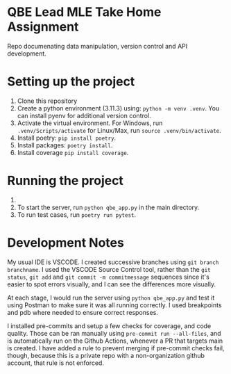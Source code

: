 # QBE Lead MLE Take Home Assignment
Repo documenating data manipulation, version control and API development.

# Setting up the project
1. Clone this repository
2. Create a python environment (3.11.3) using: `python -m venv .venv`. You can install pyenv for additional version control.
3. Activate the virtual environment. For Windows, run `.venv/Scripts/activate` for Linux/Max, run `source .venv/bin/activate`.
4. Install poetry: `pip install poetry`.
5. Install packages: `poetry install`.
6. Install coverage `pip install coverage`.

# Running the project
1.
2. To start the server, run `python qbe_app.py` in the main directory.
3. To run test cases, run `poetry run pytest`.

# Development Notes
My usual IDE is VSCODE.  I created successive branches using `git branch branchname`. I used the VSCODE Source Control tool, rather than the `git status`, `git add` and `git commit -m commitmessage` sequences since it's easier to spot errors visually, and I can see the differences more visually.

At each stage, I would run the server using `python qbe_app.py` and test it using Postman to make sure it was all running correctly. I used breakpoints and pdb where needed to ensure correct responses.

I installed pre-commits and setup a few checks for coverage, and code quality. Those can be ran manually using `pre-commit run --all-files`, and is automatically run on the Github Actions, whenever a PR that targets main is created. I have added a rule to prevent merging if pre-commit checks fail, though, because this is a private repo with a non-organization github account, that rule is not enforced.
